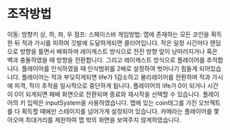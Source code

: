 # 조작방법
이동: 방향키 상, 하, 좌, 우
점프: 스페이스바
게임방법: 맵에 존재하는 모든 코인을 획득한 뒤 적과 가시를 피하여 깃발에 도달하게되면 클리어입니다.
적은 일정 시간마다 랜덤으로 방향을 틀면서 배회하며 레이캐스트 방식으로 전진 방향 앞이 낭떠러지거나 혹은 벽과 충돌하였을 때 방향을 전환합니다. 그리고 레이캐스트 방식으로 플레이어를 추적합니다. 플레이어를 인식하였을 때 인식범위를 2배로 설정하여 벗어나기 힘들게 되어있습니다.
플레이어는 적과 부딪히게되면 life가 1감소하고 물리레이어를 전환하며 적과 가시에 피격, 적이 추적을 일시적으로 중단하게 됩니다.
플레이어의 life가 0이 되거나 시간이 0이 되게되면 패배 화면으로 전환되며 종료와 재시작을 선택할 수 있습니다.
플레이어의 키 입력은 inputSystem을 사용하였습니다.
맵에 있는 coin태그를 가진 오브젝트를 다 획득할 때에만 스테이지를 넘어가게 설정되어 있습니다.
카메라는 플레이어를 쫓아오며 최대거리를 제한하여 맵 밖의 화면을 보여주지 않게하였습니다.